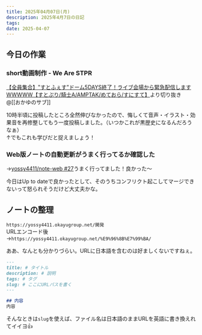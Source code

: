 ```yaml
---
title: 2025年04月07日(月)
description: 2025年4月7日の日記
tags:
date: 2025-04-07
---
```

## 今日の作業
### short動画制作 - We Are STPR
[【全員集合】"すとふぇす"ドーム5DAYS終了！ライブ会場から緊急配信しますWWWWW【すとぷり/騎士A/AMPTAK/めておら/すにすて】](https://www.youtube.com/watch?v=1bKc5XGMIbI&t=1476s)より切り抜き  
@[[おかゆのサブ]]

10時半頃に投稿したところ全然伸びなかったので、悔しくて音声・イラスト・効果音を再修整してもう一度投稿しました。（いつかこれが黒歴史になるんだろうなぁ）  
↑でもこれも学びだと捉えましょう！
### Web版ノートの自動更新がうまく行ってるか確認した
→[yossy4411/note-web #27](https://github.com/yossy4411/note-web/actions/runs/14296664797)うまく行ってました！良かった〜

今日はUp to dateで良かったとして、そのうちコンフリクト起こしてマージできないって怒られそうだけど大丈夫かな。

## ノートの整理
`https://yossy4411.okayugroup.net/開発`  
URLエンコード後  
→`https://yossy4411.okayugroup.net/%E9%96%8B%E7%99%BA/`

ああ、なんとも分かりづらい。URLに日本語を含むのは好ましくないですねぇ。
```markdown
---
title: # タイトル
description: # 説明
tags: # タグ
slug: # ここにURLパスを書く
---

## 内容
内容
```

そんなときは`slug`を使えば、ファイル名は日本語のままURLを英語に書き換えれてイイヨ👍️